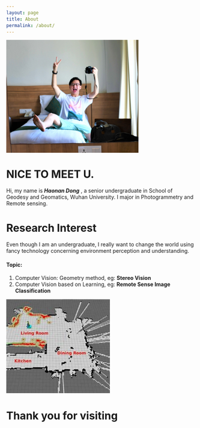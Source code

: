 ```yaml
---
layout: page
title: About
permalink: /about/
---
```


<img src="https://github.com/haonan-dong/haonan-dong.github.io/raw/master/assets/img/about me/me.JPG" height="300" align="center" />

# NICE TO MEET U. 
Hi, my name is    ***Haonan Dong***  , a senior undergraduate in School of Geodesy and Geomatics, Wuhan University. I major in Photogrammetry and Remote sensing.

# Research Interest
Even though I am an undergraduate, I really want to change the world using fancy technology concerning environment perception and understanding.

#### Topic:
1. Computer Vision: Geometry method, eg: **Stereo Vision**
2. Computer Vision based on Learning, eg: **Remote Sense Image Classification**


<img src="https://github.com/haonan-dong/haonan-dong.github.io/raw/master/assets/img/about me/slam.jpeg" height="250" />


# Thank you for visiting
